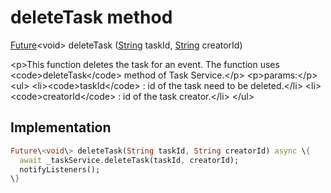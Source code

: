 


# deleteTask method








[Future](https:api.flutter.dev/flutter/dart-async/Future-class.html)&lt;void\> deleteTask
([String](https:api.flutter.dev/flutter/dart-core/String-class.html) taskId, [String](https:api.flutter.dev/flutter/dart-core/String-class.html) creatorId)





\<p\>This function deletes the task for an event.
The function uses \<code\>deleteTask\</code\> method of Task Service.\</p\>
\<p\>params:\</p\>
\<ul\>
\<li\>\<code\>taskId\</code\> : id of the task need to be deleted.\</li\>
\<li\>\<code\>creatorId\</code\> : id of the task creator.\</li\>
\</ul\>



## Implementation

```dart
Future\<void\> deleteTask(String taskId, String creatorId) async \{
  await _taskService.deleteTask(taskId, creatorId);
  notifyListeners();
\}
```








